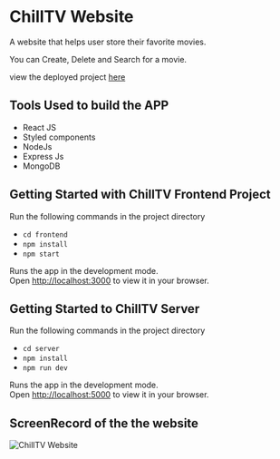 # ChillTV Website
A website that helps user store their favorite movies.

You can Create, Delete and Search for a movie.

view the deployed project [here](https://chilltv.vercel.app/)


## Tools Used to build the APP
- React JS
- Styled components
- NodeJs
- Express Js
- MongoDB

## Getting Started with ChillTV Frontend Project
Run the following commands in the project directory

- `cd frontend`
- `npm install`
- `npm start`

Runs the app in the development mode.\
Open [http://localhost:3000](http://localhost:3000) to view it in your browser.


## Getting Started to ChillTV Server
Run the following commands in the project directory

- `cd server`
- `npm install`
- `npm run dev`


Runs the app in the development mode.\
Open [http://localhost:5000](http://localhost:5000) to view it in your browser.


## ScreenRecord of the the website
![ChillTV Website](https://github.com/mzoyinda/favorite-movie/blob/main/image.gif)
